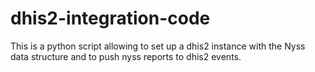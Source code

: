 # dhis2-integration-code
This is a python script allowing to set up a dhis2 instance with the Nyss data structure and to push nyss reports to dhis2 events. 
